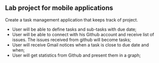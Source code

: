 ## Lab project for mobile applications

Create a task management application that keeps track of project.

- User will be able to define tasks and sub-tasks with due date;
- User will be able to connect with his Github account and receive list of issues. The issues received from github will become tasks;
- User will receive Gmail notices when a task is close to due date and when;
- User will get statistics from Github and present them in a graph;
